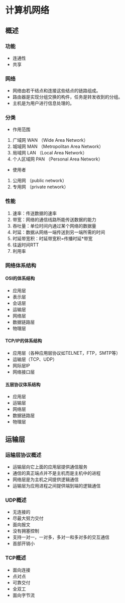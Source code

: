 # 计算机网络
## 概述
### 功能
* 连通性
* 共享

### 网络
* 网络由若干结点和连接这些结点的链路组成。
* 路由器是实现分组交换的构件，任务是转发收到的分组。
* 主机是为用户进行信息处理的。

### 分类
* 作用范围
1. 广域网 WAN （Wide Area Network）
2. 城域网 MAN （Metropolitan Area Network）
3. 局域网 LAN （Local Area Network）
4. 个人区域网 PAN （Personal Area Network）

* 使用者
1. 公用网 （public network）
2. 专用网 （private network）

### 性能
1. 速率：传送数据的速率
2. 带宽：网络的通信线路所能传送数据的能力
3. 吞吐量：单位时间内通过某个网络的数据量
4. 时延：数据从网络一端传送到另一端所需的时间
5. 时延带宽积：时延带宽积=传播时延*带宽
6. 往返时间RTT
7. 利用率

### 网络体系结构
#### OSI的体系结构
* 应用层
* 表示层
* 会话层
* 运输层
* 网络层
* 数据链路层
* 物理层

#### TCP/IP的体系结构
* 应用层（各种应用层协议如TELNET，FTP，SMTP等）
* 运输层（TCP、UDP）
* 网际层IP
* 网络接口层

#### 五层协议体系结构
* 应用层
* 运输层
* 网络层
* 数据链路层
* 物理层

## 运输层
### 运输层协议概述
* 运输层向它上面的应用层提供通信服务
* 通信的真正端点并不是主机而是主机中的进程
* 网络层是为主机之间提供逻辑通信
* 运输层为应用进程之间提供端到端的逻辑通信

### UDP概述
* 无连接的
* 尽最大努力交付
* 面向报文
* 没有拥塞控制
* 支持一对一，一对多，多对一和多对多的交互通信
* 首部开销小

### TCP概述
* 面向连接
* 点对点
* 可靠交付
* 全双工
* 面向字节流
